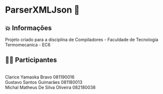 # ParserXMLJson  📝

## 💥 Informações 
Projeto criado para a disciplina de Compiladores - Faculdade de Tecnologia Termomecanica - EC6

## 👨‍💻  Participantes
</br> Clarice Yamaoka Bravo 081190016
</br> Gustavo Santos Guimarães 081180013
</br> Michal Matheus De Silva Oliveira 082180038

